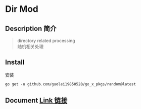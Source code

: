 # Dir Mod
## Description 简介
> directory related processing  
> 随机相关处理 
## Install 
安装
```shell
go get -u github.com/guolei19850528/go_x_pkgs/random@latest
```
## Document [Link 链接](https://pkg.go.dev/github.com/guolei19850528/go_x_pkgs/random)
